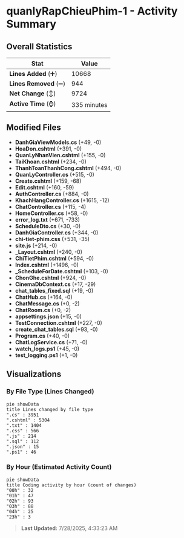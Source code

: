 # quanlyRapChieuPhim-1 - Activity Summary 

## Overall Statistics

| Stat                   | Value                                                             |
| ---------------------- | ----------------------------------------------------------------- |
| **Lines Added** (➕)   | 10668                                          |
| **Lines Removed** (➖) | 944                                        |
| **Net Change** (↕)    | 9724                |
| **Active Time** (⌚)   | 335 minutes |


## Modified Files
- **DanhGiaViewModels.cs** (+49, -0)
- **HoaDon.cshtml** (+391, -0)
- **QuanLyNhanVien.cshtml** (+155, -0)
- **TaiKhoan.cshtml** (+234, -0)
- **ThanhToanThanhCong.cshtml** (+494, -0)
- **QuanLyController.cs** (+515, -0)
- **Create.cshtml** (+159, -68)
- **Edit.cshtml** (+160, -59)
- **AuthController.cs** (+884, -0)
- **KhachHangController.cs** (+1615, -12)
- **ChatController.cs** (+115, -4)
- **HomeController.cs** (+58, -0)
- **error_log.txt** (+671, -733)
- **ScheduleDto.cs** (+30, -0)
- **DanhGiaController.cs** (+344, -0)
- **chi-tiet-phim.css** (+531, -35)
- **site.js** (+214, -0)
- **_Layout.cshtml** (+240, -0)
- **ChiTietPhim.cshtml** (+594, -0)
- **Index.cshtml** (+1496, -0)
- **_ScheduleForDate.cshtml** (+103, -0)
- **ChonGhe.cshtml** (+924, -0)
- **CinemaDbContext.cs** (+17, -29)
- **chat_tables_fixed.sql** (+19, -0)
- **ChatHub.cs** (+164, -0)
- **ChatMessage.cs** (+0, -2)
- **ChatRoom.cs** (+0, -2)
- **appsettings.json** (+15, -0)
- **TestConnection.cshtml** (+227, -0)
- **create_chat_tables.sql** (+93, -0)
- **Program.cs** (+40, -0)
- **ChatLogService.cs** (+71, -0)
- **watch_logs.ps1** (+45, -0)
- **test_logging.ps1** (+1, -0)

## Visualizations

### By File Type (Lines Changed)

```mermaid
pie showData
title Lines changed by file type
".cs" : 3951
".cshtml" : 5304
".txt" : 1404
".css" : 566
".js" : 214
".sql" : 112
".json" : 15
".ps1" : 46
```

### By Hour (Estimated Activity Count)

```mermaid
pie showData
title Coding activity by hour (count of changes)
"00h" : 32
"01h" : 47
"02h" : 93
"03h" : 88
"04h" : 25
"23h" : 3
```


> **Last Updated:** 7/28/2025, 4:33:23 AM